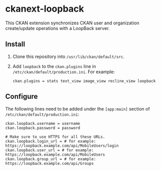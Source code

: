 # ckanext-loopback

This CKAN extension synchronizes CKAN user and organization create/update operations with a LoopBack server.

## Install

1. Clone this repository into `/usr/lib/ckan/default/src`.

1. Add `loopback` to the `ckan.plugins` line in `/etc/ckan/default/production.ini`. For example:

   ```
   ckan.plugins = stats text_view image_view recline_view loopback
   ```

## Configure

The following lines need to be added under the `[app:main]` section of `/etc/ckan/default/production.ini`:

```
ckan.loopback.username = username
ckan.loopback.password = password

# Make sure to use HTTPS for all these URLs.
ckan.loopback.login_url = # for example: https://loopback.example.com/api/MobileUsers/login
ckan.loopback.user_url = # for example: https://loopback.example.com/api/MobileUsers
ckan.loopback.group_url = # for example: https://loopback.example.com/api/Groups

```
